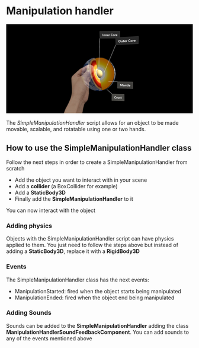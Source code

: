 # Manipulation handler

![Manipulation handler](../Documentation/Images/ManipulationHandler/MRTK_Manipulation_Main.png)

The *SimpleManipulationHandler* script allows for an object to be made movable, scalable, and rotatable using one or two hands. 

## How to use the SimpleManipulationHandler class

Follow the next steps in order to create a SimpleManipulationHandler from scratch

- Add the object you want to interact with in your scene
- Add a **collider** (a BoxCollider for example)
- Add a **StaticBody3D**
- Finally add the **SimpleManipulationHandler** to it

You can now interact with the object

### Adding physics

Objects with the SimpleManipulationHandler script can have physics applied to them. You just need to follow the steps above but instead of adding a **StaticBody3D**, replace it with a **RigidBody3D**

### Events

The SimpleManipulationHandler class has the next events:

- ManipulationStarted: fired when the object starts being manipulated
- ManipulationEnded: fired when the object end being manipulated

### Adding Sounds

Sounds can be added to the **SimpleManipulationHandler** adding the class **ManipulationHandlerSoundFeedbackComponent**. You can add sounds to any of the events mentioned above

